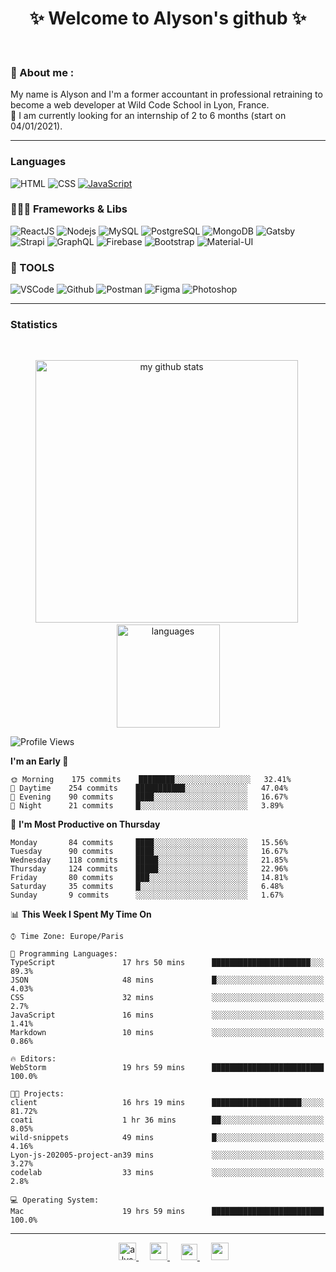 <h1 align="center">
 ✨ Welcome to Alyson's github ✨
</h1>

<br/>

### 📖 About me :

My name is Alyson and I'm a former accountant in professional retraining to become a web developer at Wild Code School in Lyon, France. <br/>
🎯  I am currently looking for an internship of 2 to 6 months (start on 04/01/2021).

---

### Languages

![HTML](https://img.shields.io/badge/-HTML5-fff?&logo=HTML5)
![CSS](https://img.shields.io/badge/-CSS-fff?&logo=CSS3&logoColor=1572B6)
[![JavaScript](https://img.shields.io/badge/-JavaScript-fff?&logo=JavaScript&logoColor=ddc508)](https://github.com/alyson-b69?tab=repositories&q=&type=&language=javascript)



### 👩🏻‍💻 Frameworks & Libs

![ReactJS](https://img.shields.io/badge/-ReactJS-fff?&logo=React)
![Nodejs](https://img.shields.io/badge/-NodeJs-fff?&logo=node.js)
![MySQL](https://img.shields.io/badge/-MySQL-fff?&logo=MySQL)
![PostgreSQL](https://img.shields.io/badge/-PostgreSQL-fff?&logo=PostgreSQL&logoColor=336791)
![MongoDB](https://img.shields.io/badge/-MongoDB-fff?&logo=MongoDB)
![Gatsby](https://img.shields.io/badge/-Gatsby-fff?&logo=Gatsby&logoColor=8A2BE2)
![Strapi](https://img.shields.io/badge/-Strapi-fff?&logo=Strapi)
![GraphQL](https://img.shields.io/badge/-GraphQL-fff?&logo=GraphQL&logoColor=E10098)
![Firebase](https://img.shields.io/badge/-Firebase-fff?&logo=Firebase)
![Bootstrap](https://img.shields.io/badge/-Bootstrap-fff?&logo=Bootstrap&logoColor=563D7C)
![Material-UI](https://img.shields.io/badge/-MaterialUI-fff?&logo=Material-UI&logoColor=0081CB)

### 🔧 TOOLS

![VSCode](https://img.shields.io/badge/-VSCode-fff?&logo=Visual-studio-code&logoColor=007ACC)
![Github](https://img.shields.io/badge/-Github-fff?&logo=Github&logoColor=181717)
![Postman](https://img.shields.io/badge/-Postman-fff?&logo=Postman)
![Figma](https://img.shields.io/badge/-Figma-fff?&logo=Figma)
![Photoshop](https://img.shields.io/badge/-Photoshop-fff?&logo=Adobe-Photoshop&logoColor=31A8FF)

---

### Statistics

<br>

<p align="center">
<img src="https://github-readme-stats.vercel.app/api?username=alyson-b69&show_icons=true&theme=buefy" alt="my github stats" width="420"/>&nbsp;<img src="https://github-readme-stats.vercel.app/api/top-langs/?username=alyson-b69&layout=compact&theme=buefy" alt="languages" height="165">
</p>

<!--START_SECTION:waka-->
![Profile Views](http://img.shields.io/badge/Profile%20Views-0-blue)

**I'm an Early 🐤** 

```text
🌞 Morning    175 commits    ████████░░░░░░░░░░░░░░░░░   32.41% 
🌆 Daytime    254 commits    ███████████░░░░░░░░░░░░░░   47.04% 
🌃 Evening    90 commits     ████░░░░░░░░░░░░░░░░░░░░░   16.67% 
🌙 Night      21 commits     █░░░░░░░░░░░░░░░░░░░░░░░░   3.89%

```
📅 **I'm Most Productive on Thursday** 

```text
Monday       84 commits     ████░░░░░░░░░░░░░░░░░░░░░   15.56% 
Tuesday      90 commits     ████░░░░░░░░░░░░░░░░░░░░░   16.67% 
Wednesday    118 commits    █████░░░░░░░░░░░░░░░░░░░░   21.85% 
Thursday     124 commits    █████░░░░░░░░░░░░░░░░░░░░   22.96% 
Friday       80 commits     ███░░░░░░░░░░░░░░░░░░░░░░   14.81% 
Saturday     35 commits     █░░░░░░░░░░░░░░░░░░░░░░░░   6.48% 
Sunday       9 commits      ░░░░░░░░░░░░░░░░░░░░░░░░░   1.67%

```


📊 **This Week I Spent My Time On** 

```text
⌚︎ Time Zone: Europe/Paris

💬 Programming Languages: 
TypeScript               17 hrs 50 mins      ██████████████████████░░░   89.3% 
JSON                     48 mins             █░░░░░░░░░░░░░░░░░░░░░░░░   4.03% 
CSS                      32 mins             ░░░░░░░░░░░░░░░░░░░░░░░░░   2.7% 
JavaScript               16 mins             ░░░░░░░░░░░░░░░░░░░░░░░░░   1.41% 
Markdown                 10 mins             ░░░░░░░░░░░░░░░░░░░░░░░░░   0.86%

🔥 Editors: 
WebStorm                 19 hrs 59 mins      █████████████████████████   100.0%

🐱‍💻 Projects: 
client                   16 hrs 19 mins      ████████████████████░░░░░   81.72% 
coati                    1 hr 36 mins        ██░░░░░░░░░░░░░░░░░░░░░░░   8.05% 
wild-snippets            49 mins             █░░░░░░░░░░░░░░░░░░░░░░░░   4.16% 
Lyon-js-202005-project-an39 mins             ░░░░░░░░░░░░░░░░░░░░░░░░░   3.27% 
codelab                  33 mins             ░░░░░░░░░░░░░░░░░░░░░░░░░   2.8%

💻 Operating System: 
Mac                      19 hrs 59 mins      █████████████████████████   100.0%

```


<!--END_SECTION:waka-->

---

<p align="center">
  &emsp;
 <a href= "https://codesandbox.io/u/alyson-b69" rel="nofollow" target="_blank">
  <img src="https://api.iconify.design/logos-codesandbox.svg" alt="alyson codesandbox" height="28px" width="28px" />
 </a> 
   &emsp;
  <a href="https://alyson-b.netlify.app" rel="nofollow" target="_blank">
    <img src="https://img.icons8.com/material/256/000000/globe--v1.png" width="28px"/>
  </a>
   &emsp;
  <a href="https://linkedin.com/in/alyson-bernabeu-08249a172" rel="nofollow" target="_blank" >
    <img src="https://img.icons8.com/ios-filled/256/000000/linkedin.svg" width="26px"/>
  </a>
  &emsp;
  <a href= "https://instagram.com/alyson.b69" rel="nofollow" target="_blank">
    <img src="https://img.icons8.com/ios-glyphs/256/000000/instagram-new.svg" width="28px"/>
  </a>
</p>

